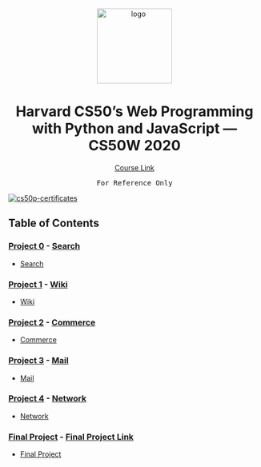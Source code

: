 <br>

<p align="center">
<img src="https://i.imgur.com/Jj740Yd.png" alt="logo" height="150"/>
</p>

<h1 align="center">
Harvard CS50’s Web Programming with Python and JavaScript — CS50W 2020
</h1>

<p align="center">
  <a href="https://cs50.harvard.edu/web/2020/">Course Link</a>
</p>

<pre align="center">
For Reference Only
</pre>

<a href="https://certificates.cs50.io/a857c291-72bf-4d5f-88a7-8d815fb72367.png">
  <img src="https://certificates.cs50.io/a857c291-72bf-4d5f-88a7-8d815fb72367.png" alt="cs50p-certificates" />
</a>

## Table of Contents
### [Project 0](/Project%200/) - [Search](https://cs50.harvard.edu/web/2020/projects/0/search/)
- [Search](/Project%200/Search)

### [Project 1](/Project%201/) - [Wiki](https://cs50.harvard.edu/web/2020/projects/1/wiki/)
- [Wiki](/Project%201/Wiki)

### [Project 2](/Project%202/) - [Commerce](https://cs50.harvard.edu/web/2020/projects/2/commerce/)
- [Commerce](/Project%202/Commerce)

### [Project 3](/Project%203/) - [Mail](https://cs50.harvard.edu/web/2020/projects/3/mail/)
- [Mail](/Project%203/Mail)

### [Project 4](/Project%204/) - [Network](https://cs50.harvard.edu/web/2020/projects/4/network/)
- [Network](/Project%204/Network)

### [Final Project](/Final%20Project) - [Final Project Link](https://cs50.harvard.edu/web/2020/projects/final/capstone/)
- [Final Project](/Final%20Project/Final%20Project)